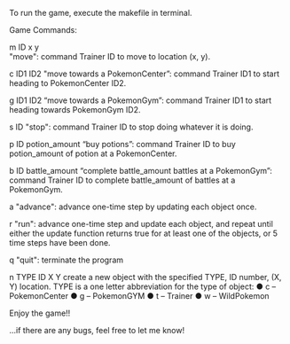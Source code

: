 To run the game, execute the makefile in terminal.

Game Commands:

m ID x y<br>
<t>  "move": command Trainer ID to move to location (x, y).
  
c ID1 ID2
  "move towards a PokemonCenter”: command Trainer ID1 to start heading to PokemonCenter ID2.
  
g ID1 ID2
  “move towards a PokemonGym”: command Trainer ID1 to start heading towards PokemonGym ID2.
  
s ID
  "stop": command Trainer ID to stop doing whatever it is doing.
  
p ID potion_amount
  “buy potions”: command Trainer ID to buy potion_amount of potion at a PokemonCenter.
  
b ID battle_amount
  “complete battle_amount battles at a PokemonGym”: command Trainer ID to complete battle_amount of battles at a PokemonGym.
  
a
  "advance": advance one-time step by updating each object once.
  
r
  "run": advance one-time step and update each object, and repeat until either the update function returns true for at least one of the objects, or 5 time steps have been done.
  
q
  "quit": terminate the program
  
n TYPE ID X Y
  create a new object with the specified TYPE, ID number, (X, Y) location.
  TYPE is a one letter abbreviation for the type of object:
    ● c – PokemonCenter
    ● g – PokemonGYM
    ● t – Trainer
    ● w – WildPokemon
    

Enjoy the game!!

...if there are any bugs, feel free to let me know!
